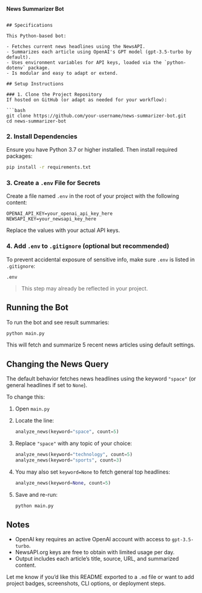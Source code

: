 **News Summarizer Bot**
```

## Specifications

This Python-based bot:

- Fetches current news headlines using the NewsAPI.
- Summarizes each article using OpenAI's GPT model (gpt-3.5-turbo by default).
- Uses environment variables for API keys, loaded via the `python-dotenv` package.
- Is modular and easy to adapt or extend.

## Setup Instructions

### 1. Clone the Project Repository
If hosted on GitHub (or adapt as needed for your workflow):

```bash
git clone https://github.com/your-username/news-summarizer-bot.git
cd news-summarizer-bot
```

### 2. Install Dependencies
Ensure you have Python 3.7 or higher installed. Then install required packages:

```bash
pip install -r requirements.txt
```

### 3. Create a `.env` File for Secrets
Create a file named `.env` in the root of your project with the following content:

```
OPENAI_API_KEY=your_openai_api_key_here
NEWSAPI_KEY=your_newsapi_key_here
```

Replace the values with your actual API keys.

### 4. Add `.env` to `.gitignore` (optional but recommended)
To prevent accidental exposure of sensitive info, make sure `.env` is listed in `.gitignore`:

```
.env
```

> This step may already be reflected in your project.

## Running the Bot

To run the bot and see result summaries:

```bash
python main.py
```

This will fetch and summarize 5 recent news articles using default settings.

## Changing the News Query

The default behavior fetches news headlines using the keyword `"space"` (or general headlines if set to `None`).

To change this:

1. Open `main.py`
2. Locate the line:

   ```python
   analyze_news(keyword="space", count=5)
   ```

3. Replace `"space"` with any topic of your choice:

   ```python
   analyze_news(keyword="technology", count=5)
   analyze_news(keyword="sports", count=3)
   ```

4. You may also set `keyword=None` to fetch general top headlines:

   ```python
   analyze_news(keyword=None, count=5)
   ```

5. Save and re-run:

   ```bash
   python main.py
   ```

## Notes

- OpenAI key requires an active OpenAI account with access to `gpt-3.5-turbo`.
- NewsAPI.org keys are free to obtain with limited usage per day.
- Output includes each article’s title, source, URL, and summarized content.

Let me know if you’d like this README exported to a `.md` file or want to add project badges, screenshots, CLI options, or deployment steps.
